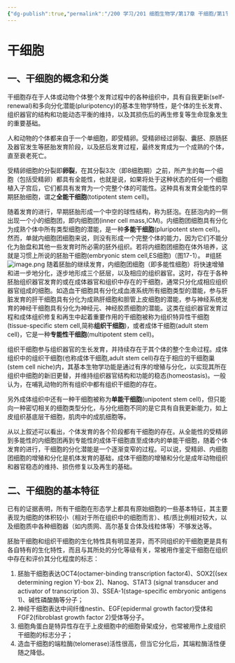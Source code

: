 ```yaml
---
{"dg-publish":true,"permalink":"/200 学习/201 细胞生物学/第17章 干细胞/第1节 干细胞/干细胞/","title":"干细胞","created":"2024-01-29T15:37:59.953+08:00","updated":"2024-01-29T15:56:05.078+08:00"}
---
```


# 干细胞
## 一、干细胞的概念和分类
干细胞存在于人体或动物个体整个发育过程中的各种组织中，具有自我更新(self-renewal)和多向分化潜能(pluripotency)的基本生物学特性，是个体的生长发育、组织器官的结构和功能动态平衡的维持，以及其损伤后的再生修复等生命现象发生的重要基础。

人和动物的个体都来自于一个单细胞，即受精卵。受精卵经过卵裂、囊胚、原肠胚及器官发生等胚胎发育阶段，以及胚后发育过程，最终发育成为一个成熟的个体，直至衰老死亡。

受精卵细胞的分裂即**卵裂**，在其分裂3次（即8细胞期）之前，所产生的每一个细胞（包括受精卵）都具有全能性，也就是说，如果将处于这种状态的任何一个细胞植入子宫后，它们都具有发育为一个完整个体的可能性。这种具有发育全能性的早期胚胎细胞，谓之**全能干细胞**(totipotent stem cell)。

随着发育的进行，早期胚胎形成一个中空的球性结构，称为胚泡。在胚泡内的一侧出现一个小的细胞团，即内细胞团(inner cell mass,ICM)。内细胞团细胞具有分化为成熟个体中所有类型细胞的潜能，是一种**多能干细胞**(pluripotent stem cell)。然而，单就内细胞团细胞来说，则没有形成一个完整个体的能力，因为它们不能分化为胎盘和其他一些发育时所必需的胚外组织。若将内细胞团细胞在体外培养，这就是习惯上所说的胚胎干细胞(embryonic stem cell,ES细胞)（图17-1）。 #组胚
![image.png](https://cdn.jsdelivr.net/gh/Dolan-Lance/Image-Jiang/202401291543574.jpg)
随着胚胎的继续发育，内细胞团细胞（即多能性细胞）将快速增殖和进一步地分化，逐步地形成三个胚层，以及相应的组织器官。这时，存在于各种胚胎组织器官发育的或在成体器官和组织中存在的干细胞，通常只分化成相应组织器官组成的细胞。如造血干细胞具有分化成血液系统所有细胞类型的潜能，参与肝脏发育的肝干细胞具有分化为成熟肝细胞和胆管上皮细胞的潜能，参与神经系统发育的神经干细胞具有分化为神经元、神经胶质细胞的潜能。这类在组织器官发育过程和成体组织修复和再生中起着重要作用的干细胞被称为组织特异性干细胞(tissue-specific stem cell,简称**组织干细胞**)，或者成体干细胞(adult stem cell)，它是一种**专能性干细胞**(multipotent stem cell)。

组织干细胞参与组织器官的生长发育，并持续存在于其个体的整个生命过程。成体组织中的组织干细胞(也称成体干细胞,adult stem cell)存在于相应的干细胞巢(stem cell niche)内，其基本生物学功能是通过有序的增殖与分化，以实现其所在组织中细胞的新旧更替，并维持组织器官结构和功能的稳态(homeostasis)。一般认为，在哺乳动物的所有组织中都有组织干细胞的存在。

另外成体组织中还有一种干细胞被称为**单能干细胞**(unipotent stem cell)，但只能向一种密切相关的细胞类型分化，与分化细胞不同的是它具有自我更新能力，如上皮组织基底层干细胞，肌肉中的成肌细胞等。

从以上叙述可以看出，个体发育的各个阶段都有干细胞的存在。从全能性的受精卵到多能性的内细胞团再到专能性的成体干细胞直至成体内的单能干细胞，随着个体发育的进行，干细胞的分化潜能是一个逐渐变窄的过程。可以说，受精卵、内细胞团细胞的增殖和分化是机体发育的基础，成体干细胞的增殖和分化是成年动物组织和器官稳态的维持、损伤修复以及再生的基础。
## 二、干细胞的基本特征
已有的证据表明，所有干细胞在形态学上都具有原始细胞的一些基本特征，其主要表现为细胞的体积较小（相对于所在组织中的细胞而言）、核/质比例相对较大，以及细胞质中各种细胞器（如内质网、高尔基复合体及线粒体等）不够发达等。

胚胎干细胞和组织干细胞的生化特性具有明显差异，而不同组织的干细胞更是具有各自特有的生化特性，而且与其所处的分化等级有关，常被用作鉴定干细胞在组织中存在和评价其分化程度的标志：
1. 胚胎干细胞表达OCT4(octamer-binding transcription factor4)、SOX2[(sex determining region Y)-box 2]、Nanog、STAT3 (signal transducer and activator of transcription 3)、SSEA-1(stage-specific embryonic antigens 1)、碱性磷酸酶等分子；
2. 神经干细胞表达中间纤维nestin、EGF(epidermal growth factor)受体和 FGF2(fibroblast growth factor 2)受体等分子。
3. 细胞角蛋白是特异性存在于上皮细胞中的细胞骨架成分，也常被用作上皮组织干细胞的标志分子；
4. 造血干细胞的端粒酶(telomerase)活性很高，但当它分化后，其端粒酶活性便随之降低。
